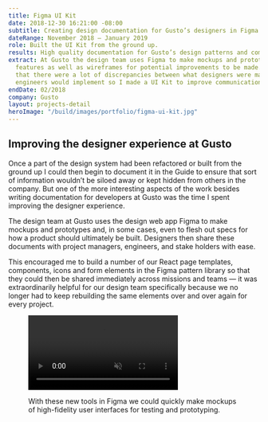 ```yaml
---
title: Figma UI Kit
date: 2018-12-30 16:21:00 -08:00
subtitle: Creating design documentation for Gusto’s designers in Figma.
dateRange: November 2018 – January 2019
role: Built the UI Kit from the ground up.
results: High quality documentation for Gusto’s design patterns and components.
extract: At Gusto the design team uses Figma to make mockups and prototypes of new
  features as well as wireframes for potential improvements to be made. I noticed
  that there were a lot of discrepancies between what designers were making and what
  engineers would implement so I made a UI Kit to improve communication between teams.
endDate: 02/2018
company: Gusto
layout: projects-detail
heroImage: "/build/images/portfolio/figma-ui-kit.jpg"
---
```


## Improving the designer experience at Gusto

Once a part of the design system had been refactored or built from the ground up I could then begin to document it in the Guide to ensure that sort of information wouldn’t be siloed away or kept hidden from others in the company. But one of the more interesting aspects of the work besides writing documentation for developers at Gusto was the time I spent improving the designer experience.

The design team at Gusto uses the design web app Figma to make mockups and prototypes and, in some cases, even to flesh out specs for how a product should ultimately be built. Designers then share these documents with project managers, engineers, and stake holders with ease.

This encouraged me to build a number of our React page templates, components, icons and form elements in the Figma pattern library so that they could then be shared immediately across missions and teams — it was extraordinarily helpful for our design team specifically because we no longer had to keep rebuilding the same elements over and over again for every project.

<div class='m-wrapper--full'>
  <figure>
    <video class="chrome-shadow" src="/uploads/figma-library.mp4" muted autoplay loop playsinline></video>
    <figcaption>
      <p>
         With these new tools in Figma we could quickly make mockups of high-fidelity user interfaces for testing and prototyping.
      </p>
    </figcaption>
  </figure>
</div>
